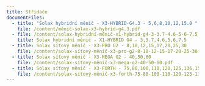 ```yaml
---
title: Střídače
documentFiles:
  - title: "Solax hybridní měnič - X3-HYBRID-G4.3 - 5,6,8,10,12,15.0 "
    file: /content/měnič-solax-x3-hybrid-g4.3.pdf
  - file: /content/solax-hybridní-měnič-x1-hybrid-g4-3-3.7-4.6-5-6-7.5.pdf
    title: Solax hybridní měnič - X1-HYBRID G4 - 3,3.7,4.6,5,6,7.5
  - title: Solax síťový měnič - X3-PRO G2 - 8,10,12,15,17,20,25,30
    file: /content/solax-síťový-měnič-x3-pro-g2-8-10-12-15-17-20-25-30.pdf
  - title: Solax síťový měnič - X3-MEGA G2 - 40,50,60
    file: /content/solax-síťový-měnič-x3-mega-g2-40-50-60.pdf
  - title: Solax síťový měnič - X3-FORTH - 75,80,100,110,120,125,136,150
    file: /content/solax-síťový-měnič-x3-forth-75-80-100-110-120-125-136-150.pdf
---
```

